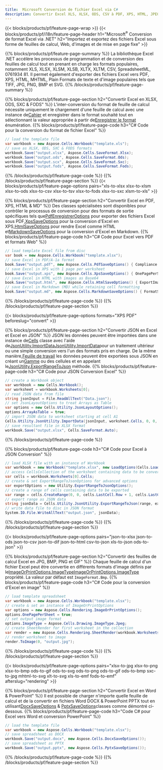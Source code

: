 ```yaml
---
title:  Microsoft Conversion de fichier Excel via C#
description: Convertir Excel XLS, XLSX, ODS, CSV à PDF, XPS, HTML, JPEG, HTML et de nombreux autres formats populaires avec seulement peu de lignes de C# et de nombreux formats populaires avec seulement des lignes de C#.
---
```

{{< blocks/products/pf/feature-page-wrap >}}
{{< blocks/products/pf/i18n/feature-page-header h1="Microsoft<sup>&reg;</sup> Conversion de format Excel via .NET" h2="Importez et exportez des fichiers Excel sous forme de feuilles de calcul, Web, d\'images et de mise en page fixe" >}}

{{% blocks/products/pf/feature-page-summary %}}
La bibliothèque Excel .NET accélère les processus de programmation et de conversion des feuilles de calcul tout en prenant en charge les formats populaires, notamment XLS, XLSX, XLSM, XLSB, XLTX, XLTM, CSV, SpreadsheetML, 0761934 81. Il permet également d'exporter des fichiers Excel vers PDF, XPS, HTML, MHTML, Plain Formats de texte et d'image populaires tels que TIFF, JPG, PNG, BMP et SVG.
{{% /blocks/products/pf/feature-page-summary %}}

{{% blocks/products/pf/feature-page-section h2="Convertir Excel en XLSX, ODS, SXC & FODS" %}}
 L'inter-conversion du format de feuille de calcul nécessite uniquement le chargement d'une feuille de calcul avec une instance de[Cahier](https://reference.aspose.com/cells/net/aspose.cells/workbook) et enregistrer dans le format souhaité tout en sélectionnant la valeur appropriée à partir de[Enregistrer le format](https://reference.aspose.com/cells/net/aspose.cells/saveformat) énumération.
{{% blocks/products/pf/feature-page-code h3="C# Code pour la conversion du format de fichier Excel" %}}

```cs
// load the template file
var workbook = new Aspose.Cells.Workbook("template.xls");
// save as XLSX, ODS, SXC & FODS formats
workbook.Save("output.xlsx", Aspose.Cells.SaveFormat.Xlsx);
workbook.Save("output.ods", Aspose.Cells.SaveFormat.Ods);
workbook.Save("output.scx", Aspose.Cells.SaveFormat.Sxc);
workbook.Save("output.fods", Aspose.Cells.SaveFormat.Fods);
```
{{% /blocks/products/pf/feature-page-code %}}
{{% /blocks/products/pf/feature-page-section %}}
{{< blocks/products/pf/feature-page-options pairs="xls-to-xlsx xlsx-to-xlsm xlsx-to-ods xlsx-to-csv xlsx-to-tsv xlsx-to-fods xlsx-to-sxc xlsm-to-xls" >}}


{{% blocks/products/pf/feature-page-section h2="Convertir Excel en PDF, XPS, HTML & MD" %}}
 Des classes spécialisées sont disponibles pour contrôler le processus de conversion pour des formats de sortie spécifiques tels que[PdfEnregistrerOptions](https://reference.aspose.com/cells/net/aspose.cells/pdfsaveoptions) pour exporter des fichiers Excel sous PDF,[XpsSaveOptions](https://reference.aspose.com/cells/net/aspose.cells/xpssaveoptions) pour la conversion d'Excel en XPS,[HtmlSaveOptions](https://reference.aspose.com/cells/net/aspose.cells/htmlsaveoptions) pour rendre Excel comme HTML et[MarkdownSaveOptions](https://reference.aspose.com/cells/net/aspose.cells/markdownsaveoptions) pour la conversion d'Excel en Markdown.
{{% blocks/products/pf/feature-page-code h3="C# Code pour Excel vers PDF et formats Web" %}}

```cs
// load template Excel file from disc
var book = new Aspose.Cells.Workbook("template.xlsx");
// save Excel in PDF/A-1a format
book.Save("output.pdf", new Aspose.Cells.PdfSaveOptions() { Compliance = PdfComplianceVersion.PdfA1a });
// save Excel in XPS with 1 page per worksheet
book.Save("output.xps", new Aspose.Cells.XpsSaveOptions() { OnePagePerSheet = true });
// save Excel in HTML with images as Base64
book.Save("output.html", new Aspose.Cells.HtmlSaveOptions() { ExportImagesAsBase64 = true });
// save Excel in Markdown (MD) while retaining cell formatting
book.Save("output.md", new Aspose.Cells.MarkdownSaveOptions() { FormatStrategy = Cells.CellValueFormatStrategy.CellStyle });
```
{{% /blocks/products/pf/feature-page-code %}}
{{% /blocks/products/pf/feature-page-section %}}

{{< blocks/products/pf/feature-page-options formats="XPS PDF" beforeslug="convert" >}}

{{% blocks/products/pf/feature-page-section h2="Convertir JSON en Excel et Excel en JSON" %}}
 JSON les données peuvent être importées dans une instance de[Cells](https://reference.aspose.com/cells/net/aspose.cells/cells) classe avec l'aide de[JsonUtility.ImportDataJsonUtility.ImportData](https://reference.aspose.com/cells/net/aspose.cells.utility/jsonutility/methods/importdata)pour un traitement ultérieur ou une simple conversion vers l'un des formats pris en charge. De la même manière,[Feuille de travail](https://reference.aspose.com/cells/net/aspose.cells/worksheet) les données peuvent être exportées sous JSON en créant un[Gamme](https://reference.aspose.com/cells/net/aspose.cells/range) ou des cellules et en appelant le[JsonUtility.ExportRangeToJson](https://reference.aspose.com/cells/net/aspose.cells.utility/jsonutility/methods/exportrangetojson) méthode.
{{% blocks/products/pf/feature-page-code h3="C# Code pour JSON Conversion Excel" %}}
```cs
// create a Workbook object
var workbook = new Cells.Workbook();
var worksheet = workbook.Worksheets[0];
// read JSON data from file
string jsonInput = File.ReadAllText("Data.json");
// set JsonLayoutOptions to treat Arrays as Table
var options = new Cells.Utility.JsonLayoutOptions();
options.ArrayAsTable = true;
// import JSON data to worksheet starting at cell A1
Cells.Utility.JsonUtility.ImportData(jsonInput, worksheet.Cells, 0, 0, options);
// save resultant file in XLSX format
workbook.Save("output.xlsx", Cells.SaveFormat.Auto); 
```
{{% /blocks/products/pf/feature-page-code %}}

{{% blocks/products/pf/feature-page-code h3="C# Code pour Excel à JSON Conversion" %}}
```cs
// load XLSX file with an instance of Workbook
var workbook = new Workbook("template.xlsx", new LoadOptions(Cells.LoadFormat.Auto));
// access CellsCollection of the worksheet containing data to be converted
var cells = workbook.Worksheets[0].Cells;
// create & set ExportRangeToJsonOptions for advanced options
var exportOptions = new Utility.ExportRangeToJsonOptions();
// create a range of cells containing data to be exported
var range = cells.CreateRange(0, 0, cells.LastCell.Row + 1, cells.LastCell.Column + 1);
// export range as JSON data
string jsonData = Cells.Utility.JsonUtility.ExportRangeToJson(range, exportOptions);
// write data file to disc in JSON format
System.IO.File.WriteAllText("output.json", jsonData); 
```
{{% /blocks/products/pf/feature-page-code %}}
{{% /blocks/products/pf/feature-page-section %}}

{{< blocks/products/pf/feature-page-options pairs="json-to-xlsx json-to-ods json-to-csv json-to-dif json-to-html csv-to-json xls-to-json ods-to-json" >}}

{{% blocks/products/pf/feature-page-section h2="Convertir des feuilles de calcul Excel en JPG, BMP, PNG et GIF" %}}
 Chaque feuille de calcul d'un fichier Excel peut être convertie en différents formats d'image définis par le[ImageOrPrintOptions.ImageTypeImageOrPrintOptions.ImageType](https://reference.aspose.com/cells/net/aspose.cells.rendering/imageorprintoptions/properties/imagetype) propriété. La valeur par défaut est `ImageFormat.Bmp`.
{{% blocks/products/pf/feature-page-code h3="C# Code pour la conversion d\'Excel en image" %}}
```cs
// load template spreadsheet
var workbook = new Aspose.Cells.Workbook("template.xlsx");
// create & set an instance of ImageOrPrintOptions
var options = new Aspose.Cells.Rendering.ImageOrPrintOptions();
options.OnePagePerSheet = true;
// set output image format
options.ImageType = Aspose.Cells.Drawing.ImageType.Jpeg;
// create SheetRender for first worksheet in the collection
var render = new Aspose.Cells.Rendering.SheetRender(workbook.Worksheets[0], options);
// render worksheet to image
render.ToImage(0, "output.jpg");
```
{{% /blocks/products/pf/feature-page-code %}}
{{% /blocks/products/pf/feature-page-section %}}

{{< blocks/products/pf/feature-page-options pairs="xlsx-to-jpg xlsx-to-png xlsx-to-bmp ods-to-gif ods-to-svg ods-to-png ods-to-gif ods-to-bmp sxc-to-jpg mhtml-to-svg xlt-to-svg xls-to-emf fods-to-emf" afterslug="rendering" >}}

{{% blocks/products/pf/feature-page-section h2="Convertir Excel en Word & PowerPoint" %}}
 Il est possible de charger n'importe quelle feuille de calcul et de la convertir en fichiers Word DOCX & PowerPoint PPTX tout en utilisant[DocxSaveOptions](https://reference.aspose.com/cells/net/aspose.cells/docxsaveoptions) & [PptxSaveOptions](https://reference.aspose.com/cells/net/aspose.cells/pptxsaveoptions)classes comme démontré ci-dessous.
{{% blocks/products/pf/feature-page-code h3="Code C# pour Excel vers Word et conversion PowerPoint" %}}
```cs
// load the template file
var workbook = new Aspose.Cells.Workbook("template.xlsx");
// save spreadsheet as DOCX
workbook.Save("output.docx", new Aspose.Cells.DocxSaveOptions());
// save spreadsheet as PPTX
workbook.Save("output.pptx", new Aspose.Cells.PptxSaveOptions());
```
{{% /blocks/products/pf/feature-page-code %}}
{{% /blocks/products/pf/feature-page-section %}}

